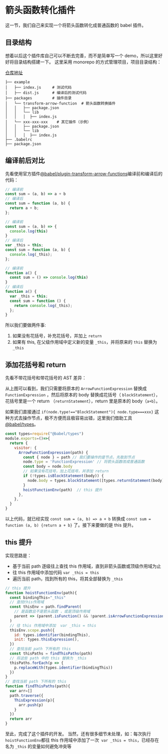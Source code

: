 # 箭头函数转化插件

这一节，我们自己来实现一个将箭头函数转化成普通函数的 babel 插件。

## 目录结构

想着以后这个插件库自己可以不断去完善，而不是简单写一个 demo，所以这里好好将目录结构搭建一下。
这里采用 monorepo 的方式管理项目，项目目录结构：

[仓库地址](https://github.com/candy252324/cxx-babel-plugin.git)
```
├── example
│   ├── index.js     # 测试代码
│   ├── dist.js      # 编译后的测试代码
├── packages         # 插件目录   
│   └── transform-arrow-function  # 箭头函数转换插件
│   │   ├── package.json
│   │   └── lib    
│   │   │  ├── index.js
│   └── xxx-xxx-xxx    # 其它插件（示例）
│   │   ├── package.json
│   │   └── lib    
│   │   │  ├── index.js
├── .babelrc   
├── package.json
```
## 编译前后对比

先看使用官方插件[@babel/plugin-transform-arrow-functions](https://www.npmjs.com/package/@babel/plugin-transform-arrow-functions)编译前和编译后的代码：

```js
// 编译前
const sum = (a, b) => a + b
// 编译后 
const sum = function (a, b) {
  return a + b;
};

```

```js
// 编译前
const sum = (a, b) => {
  console.log(this)
}
// 编译后
var _this = this;
const sum = function (a, b) {
  console.log(_this);
};
```
```js
// 编译前
function a() {
  const sum = () => console.log(this)
}
// 编译后
function a() {
  var _this = this;
  const sum = function () {
    return console.log(_this);
  };
}
```

所以我们要做两件事:
1. 如果没有花括号，补充花括号，并加上 `return` 
2. 如果有 this, 在父级作用域中定义新的变量 `_this`，并将原来的 `this` 替换为 `_this`

## 添加花括号和 return

先看不带花括号和带花括号的 AST 差异：
<img :src="$withBase('/imgs/plugins/babel-plugin-transform-arrow-function.png')" style="transform:scale(0.9)">

从上图可以看到，我们只需要将原本的 `ArrowFunctionExpression` 替换成 `FunctionExpression` ，然后将原本的 body 替换成花括号（ `blockStatement`），花括号里是一个 return （`returnStatement`），return 里是原本的 body（`a+b`）。

如果我们直接通过 `if(node.type!=="BlockStatement"){ node.type===xxx}` 这种方式去操作节点，极不方便而且极容易出错，这里我们借助工具 [@babel/types](https://babeljs.io/docs/babel-types)。
```js
const types=require("@babel/types")
module.exports=()=>{
  return {
    visitor: {
      ArrowFunctionExpression(path) {
        const { node } = path // 我们要操作的是节点，先取到节点
        node.type = 'FunctionExpression' // 将箭头函数改成普通函数
        const body = node.body
        // 如果没有花括号，加上花括号，并添加 return
        if (!types.isBlockStatement(body)) {
          node.body = types.blockStatement([types.returnStatement(body)])
        } 
        hoistFunctionEnv(path)  // this 提升
      },
    },
  }
}
```

以上代码，就已经实现 `const sum = (a, b) => a + b` 转换成 `const sum = function (a, b) {return a + b}` 了。接下来要做的是 this 提升。

## this 提升

实现思路是：
- 基于当前 path 逐级往上查找 this 作用域，直到非箭头函数或顶级作用域为止
- 往 this 作用域中添加代码 `var _this = this`
- 遍历当前 path，找到所有的 this，将其全部替换为 `_this`

```js
// this 提升
function hoistFunctionEnv(path){
  const bindingThis="_this"
  // 查找this作用域
  const thisEnv = path.findParent(
    // 是函数且不是箭头函数 ，或是顶级作用域
    parent => (parent.isFunction() && !parent.isArrowFunctionExpression()) || parent.isProgram()
  )
  // 往 this 作用域中添加  var _this = this
  thisEnv.scope.push({
    id: types.identifier(bindingThis),
    init: types.thisExpression(),
  })
  // 查找当前 path 下所有的 this
  const thisPaths = findThisPaths(path)
  // 将这些 path 中的 this 替换为 _this
  thisPaths.forEach(p => {
    p.replaceWith(types.identifier(bindingThis))
  })
}
// 查找当前 path 下所有的 this
function findThisPaths(path){
  var arr=[]
  path.traverse({
    ThisExpression(p){
      arr.push(p)
    }
  })
  return arr
}
```
至此，完成了这个插件的开发。
当然，还有很多细节未处理，如：每次执行`hoistFunctionEnv`都往 this 作用域中添加了一次` var _this = this`，已经存在名为 `_this` 的变量如何避免冲突等